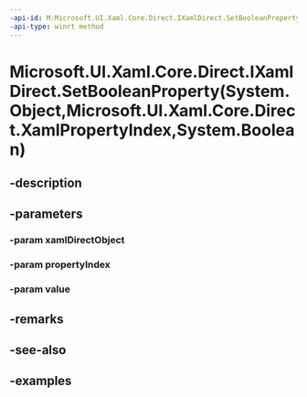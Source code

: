 ```yaml
---
-api-id: M:Microsoft.UI.Xaml.Core.Direct.IXamlDirect.SetBooleanProperty(System.Object,Microsoft.UI.Xaml.Core.Direct.XamlPropertyIndex,System.Boolean)
-api-type: winrt method
---
```


# Microsoft.UI.Xaml.Core.Direct.IXamlDirect.SetBooleanProperty(System.Object,Microsoft.UI.Xaml.Core.Direct.XamlPropertyIndex,System.Boolean)

<!--
public void SetBooleanProperty (object xamlDirectObject, Microsoft.UI.Xaml.Core.Direct.XamlPropertyIndex propertyIndex, bool value);
-->

## -description

## -parameters

### -param xamlDirectObject

### -param propertyIndex

### -param value

## -remarks

## -see-also

## -examples

